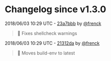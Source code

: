 # Changelog since v1.3.0

2018/06/03 10:29 UTC - [23a7bbb](https://github.com/hassio-addons/addon-example/commit/23a7bbbb4e50fa5528d1a12603685a2f28429e6e) by [@frenck](https://github.com/frenck)
> :shirt: Fixes shellcheck warnings 

2018/06/03 10:29 UTC - [21312da](https://github.com/hassio-addons/addon-example/commit/21312da33ba3629f6b4130c3e8bcfb3a8b20c132) by [@frenck](https://github.com/frenck)
> :rocket: Moves build-env to latest 

